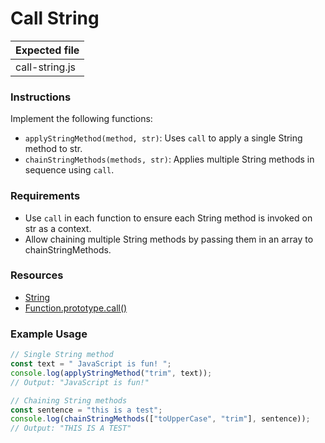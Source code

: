 # Call String

| Expected file  |
| -------------- |
| call-string.js |

### Instructions

Implement the following functions:

- `applyStringMethod(method, str)`: Uses `call` to apply a single String method to str.
- `chainStringMethods(methods, str)`: Applies multiple String methods in sequence using `call`.

### Requirements

- Use `call` in each function to ensure each String method is invoked on str as a context.
- Allow chaining multiple String methods by passing them in an array to chainStringMethods.

### Resources

- [String](https://developer.mozilla.org/en-US/docs/Web/JavaScript/Reference/Global_Objects/String)
- [Function.prototype.call()](https://developer.mozilla.org/en-US/docs/Web/JavaScript/Reference/Global_Objects/Function/call)

### Example Usage

```js
// Single String method
const text = " JavaScript is fun! ";
console.log(applyStringMethod("trim", text));
// Output: "JavaScript is fun!"

// Chaining String methods
const sentence = "this is a test";
console.log(chainStringMethods(["toUpperCase", "trim"], sentence));
// Output: "THIS IS A TEST"
```
